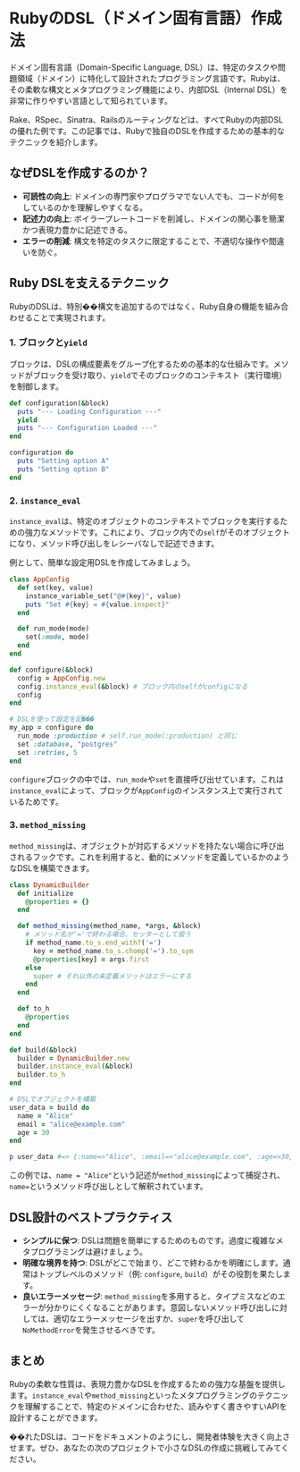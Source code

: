 # RubyのDSL（ドメイン固有言語）作成法

ドメイン固有言語（Domain-Specific Language, DSL）は、特定のタスクや問題領域（ドメイン）に特化して設計されたプログラミング言語です。Rubyは、その柔軟な構文とメタプログラミング機能により、内部DSL（Internal DSL）を非常に作りやすい言語として知られています。

Rake、RSpec、Sinatra、Railsのルーティングなどは、すべてRubyの内部DSLの優れた例です。この記事では、Rubyで独自のDSLを作成するための基本的なテクニックを紹介します。

## なぜDSLを作成するのか？

- **可読性の向上**: ドメインの専門家やプログラマでない人でも、コードが何をしているのかを理解しやすくなる。
- **記述力の向上**: ボイラープレートコードを削減し、ドメインの関心事を簡潔かつ表現力豊かに記述できる。
- **エラーの削減**: 構文を特定のタスクに限定することで、不適切な操作や間違いを防ぐ。

## Ruby DSLを支えるテクニック

RubyのDSLは、特別��構文を追加するのではなく、Ruby自身の機能を組み合わせることで実現されます。

### 1. ブロックと`yield`

ブロックは、DSLの構成要素をグループ化するための基本的な仕組みです。メソッドがブロックを受け取り、`yield`でそのブロックのコンテキスト（実行環境）を制御します。

```ruby
def configuration(&block)
  puts "--- Loading Configuration ---"
  yield
  puts "--- Configuration Loaded ---"
end

configuration do
  puts "Setting option A"
  puts "Setting option B"
end
```

### 2. `instance_eval`

`instance_eval`は、特定のオブジェクトのコンテキストでブロックを実行するための強力なメソッドです。これにより、ブロック内での`self`がそのオブジェクトになり、メソッド呼び出しをレシーバなしで記述できます。

例として、簡単な設定用DSLを作成してみましょう。

```ruby
class AppConfig
  def set(key, value)
    instance_variable_set("@#{key}", value)
    puts "Set #{key} = #{value.inspect}"
  end

  def run_mode(mode)
    set(:mode, mode)
  end
end

def configure(&block)
  config = AppConfig.new
  config.instance_eval(&block) # ブロック内のselfがconfigになる
  config
end

# DSLを使って設定を記���
my_app = configure do
  run_mode :production # self.run_mode(:production) と同じ
  set :database, "postgres"
  set :retries, 5
end
```

`configure`ブロックの中では、`run_mode`や`set`を直接呼び出せています。これは`instance_eval`によって、ブロックが`AppConfig`のインスタンス上で実行されているためです。

### 3. `method_missing`

`method_missing`は、オブジェクトが対応するメソッドを持たない場合に呼び出されるフックです。これを利用すると、動的にメソッドを定義しているかのようなDSLを構築できます。

```ruby
class DynamicBuilder
  def initialize
    @properties = {}
  end

  def method_missing(method_name, *args, &block)
    # メソッド名が'='で終わる場合、セッターとして扱う
    if method_name.to_s.end_with?('=')
      key = method_name.to_s.chomp('=').to_sym
      @properties[key] = args.first
    else
      super # それ以外の未定義メソッドはエラーにする
    end
  end

  def to_h
    @properties
  end
end

def build(&block)
  builder = DynamicBuilder.new
  builder.instance_eval(&block)
  builder.to_h
end

# DSLでオブジェクトを構築
user_data = build do
  name = "Alice"
  email = "alice@example.com"
  age = 30
end

p user_data #=> {:name=>"Alice", :email=>"alice@example.com", :age=>30}
```

この例では、`name = "Alice"`という記述が`method_missing`によって捕捉され、`name=`というメソッド呼び出しとして解釈されています。

## DSL設計のベストプラクティス

- **シンプルに保つ**: DSLは問題を簡単にするためのものです。過度に複雑なメタプログラミングは避けましょう。
- **明確な境界を持つ**: DSLがどこで始まり、どこで終わるかを明確にします。通常はトップレベルのメソッド（例: `configure`, `build`）がその役割を果たします。
- **良いエラーメッセージ**: `method_missing`を多用すると、タイプミスなどのエラーが分かりにくくなることがあります。意図しないメソッド呼び出しに対しては、適切なエラーメッセージを出すか、`super`を呼び出して`NoMethodError`を発生させるべきです。

## まとめ

Rubyの柔軟な性質は、表現力豊かなDSLを作成するための強力な基盤を提供します。`instance_eval`や`method_missing`といったメタプログラミングのテクニックを理解することで、特定のドメインに合わせた、読みやすく書きやすいAPIを設計することができます。

��れたDSLは、コードをドキュメントのようにし、開発者体験を大きく向上させます。ぜひ、あなたの次のプロジェクトで小さなDSLの作成に挑戦してみてください。